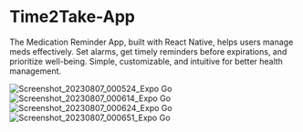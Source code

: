 # Time2Take-App
 The Medication Reminder App, built with React Native, helps users manage meds effectively. Set alarms, get timely reminders before expirations, and prioritize well-being. Simple, customizable, and intuitive for better health management.

![Screenshot_20230807_000524_Expo Go](https://github.com/Hitman69420/Time2Take-App/assets/87095287/553782e7-a8e7-4cba-ae9a-db856db398c5)
![Screenshot_20230807_000614_Expo Go](https://github.com/Hitman69420/Time2Take-App/assets/87095287/3937db44-ffca-4ce0-85bc-8f9e14ee6bf6)
![Screenshot_20230807_000624_Expo Go](https://github.com/Hitman69420/Time2Take-App/assets/87095287/60ac08d7-e53a-4ddb-a3ae-a1fbb76ec432)
![Screenshot_20230807_000651_Expo Go](https://github.com/Hitman69420/Time2Take-App/assets/87095287/7c18a938-c1b3-4550-bc6d-cd1aded4cc69)
